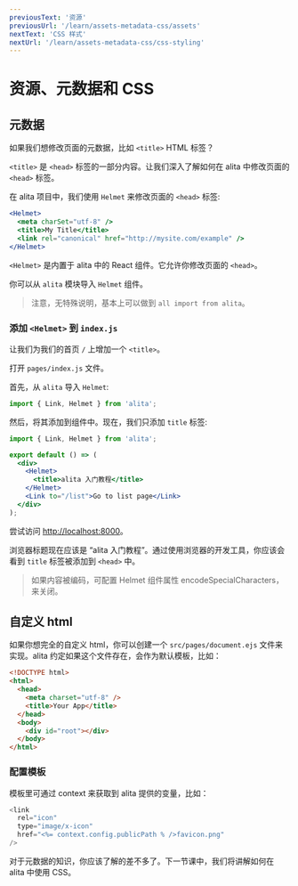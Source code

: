 ```yaml
---
previousText: '资源'
previousUrl: '/learn/assets-metadata-css/assets'
nextText: 'CSS 样式'
nextUrl: '/learn/assets-metadata-css/css-styling'
---
```


# 资源、元数据和 CSS

## 元数据

如果我们想修改页面的元数据，比如 `<title>` HTML 标签？

`<title>` 是 `<head>` 标签的一部分内容。让我们深入了解如何在 alita 中修改页面的 `<head>` 标签。

在 alita 项目中，我们使用 `Helmet` 来修改页面的 `<head>` 标签:

```jsx
<Helmet>
  <meta charSet="utf-8" />
  <title>My Title</title>
  <link rel="canonical" href="http://mysite.com/example" />
</Helmet>
```

`<Helmet>` 是内置于 alita 中的 React 组件。它允许你修改页面的 `<head>`。

你可以从 `alita` 模块导入 `Helmet` 组件。

> 注意，无特殊说明，基本上可以做到 `all import from alita`。

### 添加 `<Helmet>` 到 `index.js`

让我们为我们的首页 `/` 上增加一个 `<title>`。

打开 `pages/index.js` 文件。

首先，从 `alita` 导入 `Helmet`:

```js
import { Link, Helmet } from 'alita';
```

然后，将其添加到组件中。现在，我们只添加 `title` 标签:

```jsx
import { Link, Helmet } from 'alita';

export default () => (
  <div>
    <Helmet>
      <title>alita 入门教程</title>
    </Helmet>
    <Link to="/list">Go to list page</Link>
  </div>
);
```

尝试访问 [http://localhost:8000](http://localhost:8000)。

浏览器标题现在应该是 “alita 入门教程”。通过使用浏览器的开发工具，你应该会看到 `title` 标签被添加到 `<head>` 中。

> 如果内容被编码，可配置 Helmet 组件属性 encodeSpecialCharacters，来关闭。

## 自定义 html

如果你想完全的自定义 html，你可以创建一个 `src/pages/document.ejs` 文件来实现。alita 约定如果这个文件存在，会作为默认模板，比如：

```html
<!DOCTYPE html>
<html>
  <head>
    <meta charset="utf-8" />
    <title>Your App</title>
  </head>
  <body>
    <div id="root"></div>
  </body>
</html>
```

### 配置模板

模板里可通过 context 来获取到 alita 提供的变量，比如：

```js
<link
  rel="icon"
  type="image/x-icon"
  href="<%= context.config.publicPath % />favicon.png"
/>
```

对于元数据的知识，你应该了解的差不多了。下一节课中，我们将讲解如何在 alita 中使用 CSS。
